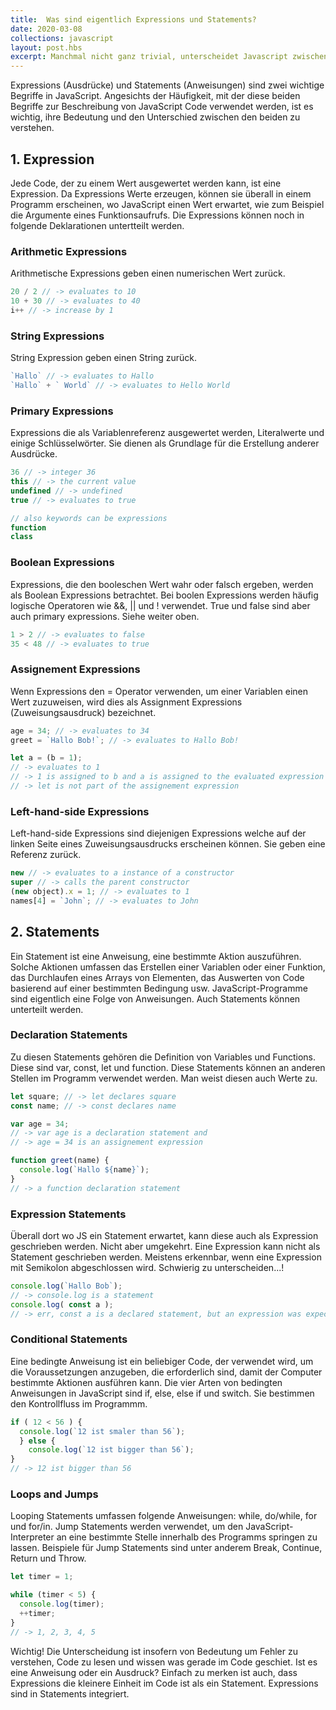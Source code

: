 ```yaml
---
title:  Was sind eigentlich Expressions und Statements?
date: 2020-03-08
collections: javascript
layout: post.hbs
excerpt: Manchmal nicht ganz trivial, unterscheidet Javascript zwischen Expressions und Statements. Ein Primer zu den Ausdrücken. 
---
```


Expressions (Ausdrücke) und Statements (Anweisungen) sind zwei wichtige Begriffe in JavaScript. Angesichts der Häufigkeit, mit der diese beiden Begriffe zur Beschreibung von JavaScript Code verwendet werden, ist es wichtig, ihre Bedeutung und den Unterschied zwischen den beiden zu verstehen.

## 1. Expression

Jede Code, der zu einem Wert ausgewertet werden kann, ist eine Expression. Da Expressions Werte erzeugen, können sie überall in einem Programm erscheinen, wo JavaScript einen Wert erwartet, wie zum Beispiel die Argumente eines Funktionsaufrufs. Die Expressions können noch in folgende Deklarationen untertteilt werden.

### Arithmetic Expressions

Arithmetische Expressions geben einen numerischen Wert zurück.

```js
20 / 2 // -> evaluates to 10
10 + 30 // -> evaluates to 40
i++ // -> increase by 1
```

### String Expressions

String Expression geben einen String zurück.

```js
`Hallo` // -> evaluates to Hallo
`Hallo` + ` World` // -> evaluates to Hello World
```

### Primary Expressions

Expressions die als Variablenreferenz ausgewertet werden, Literalwerte und einige Schlüsselwörter. Sie dienen als Grundlage für die Erstellung anderer Ausdrücke.

```js
36 // -> integer 36
this // -> the current value
undefined // -> undefined
true // -> evaluates to true

// also keywords can be expressions
function
class
```

### Boolean Expressions

Expressions, die den booleschen Wert wahr oder falsch ergeben, werden als Boolean Expressions betrachtet. Bei boolen Expressions werden häufig logische Operatoren wie &&, || und ! verwendet. True und false sind aber auch primary expressions. Siehe weiter oben.

```js
1 > 2 // -> evaluates to false
35 < 48 // -> evaluates to true
```

### Assignement Expressions

Wenn Expressions den = Operator verwenden, um einer Variablen einen Wert zuzuweisen, wird dies als Assignment Expressions (Zuweisungsausdruck) bezeichnet. 

```js
age = 34; // -> evaluates to 34
greet = `Hallo Bob!`; // -> evaluates to Hallo Bob!

let a = (b = 1); 
// -> evaluates to 1
// -> 1 is assigned to b and a is assigned to the evaluated expression b = 1
// -> let is not part of the assignement expression
```

### Left-hand-side Expressions

Left-hand-side Expressions sind diejenigen Expressions welche auf der linken Seite eines Zuweisungsausdrucks erscheinen können. Sie geben eine Referenz zurück.

```js
new // -> evaluates to a instance of a constructor
super // -> calls the parent constructor
(new object).x = 1; // -> evaluates to 1
names[4] = `John`; // -> evaluates to John
```

## 2. Statements

Ein Statement ist eine Anweisung, eine bestimmte Aktion auszuführen. Solche Aktionen umfassen das Erstellen einer Variablen oder einer Funktion, das Durchlaufen eines Arrays von Elementen, das Auswerten von Code basierend auf einer bestimmten Bedingung usw. JavaScript-Programme sind eigentlich eine Folge von Anweisungen. Auch Statements können unterteilt werden.

### Declaration Statements

Zu diesen Statements gehören die Definition von Variables und Functions. Diese sind var, const, let und function. Diese Statements können an anderen Stellen im Programm verwendet werden. Man weist diesen auch Werte zu.  

```js
let square; // -> let declares square
const name; // -> const declares name

var age = 34;
// -> var age is a declaration statement and 
// -> age = 34 is an assignement expression

function greet(name) {
  console.log(`Hallo ${name}`);
}
// -> a function declaration statement 
```

### Expression Statements

Überall dort wo JS ein Statement erwartet, kann diese auch als Expression geschrieben werden. Nicht aber umgekehrt. Eine Expression kann nicht als Statement geschrieben werden. Meistens erkennbar, wenn eine Expression mit Semikolon abgeschlossen wird. Schwierig zu unterscheiden...!

```js
console.log(`Hallo Bob`);
// -> console.log is a statement
console.log( const a ); 
// -> err, const a is a declared statement, but an expression was expected
```

### Conditional Statements

Eine bedingte Anweisung ist ein beliebiger Code, der verwendet wird, um die Voraussetzungen anzugeben, die erforderlich sind, damit der Computer bestimmte Aktionen ausführen kann. Die vier Arten von bedingten Anweisungen in JavaScript sind if, else, else if und switch. Sie bestimmen den Kontrollfluss im Programmm.

```js
if ( 12 < 56 ) {
  console.log(`12 ist smaler than 56`);
  } else {
    console.log(`12 ist bigger than 56`);
}
// -> 12 ist bigger than 56
```

### Loops and Jumps

Looping Statements umfassen folgende Anweisungen: while, do/while, for und for/in. Jump Statements werden verwendet, um den JavaScript-Interpreter an eine bestimmte Stelle innerhalb des Programms springen zu lassen. Beispiele für Jump Statements sind unter anderem Break, Continue, Return und Throw.

```js
let timer = 1;

while (timer < 5) {
  console.log(timer);
  ++timer;
}
// -> 1, 2, 3, 4, 5
```

Wichtig! Die Unterscheidung ist insofern von Bedeutung um Fehler zu verstehen, Code zu lesen und wissen was gerade im Code geschiet. Ist es eine Anweisung oder ein Ausdruck? Einfach zu merken ist auch, dass Expressions die kleinere Einheit im Code ist als ein Statement. Expressions sind in Statements integriert. 